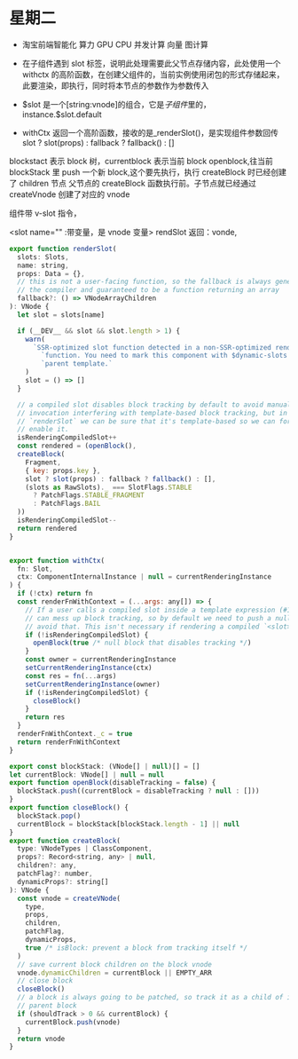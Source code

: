 # 星期二

- 淘宝前端智能化
  算力 GPU CPU 并发计算 向量
  图计算

- 在子组件遇到 slot 标签，说明此处理需要此父节点存储内容，此处使用一个 withctx 的高阶函数，在创建父组件的，当前实例使用闭包的形式存储起来，此要渲染，即执行，同时将本节点的参数作为参数传入

- \$slot 是一个[string:vnode]的组合，它是*子组件*里的，instance.\$slot.default
- withCtx 返回一个高阶函数，接收的是\_renderSlot()，是实现组件参数回传
  slot ? slot(props) : fallback ? fallback() : []

blockstact 表示 block 树，currentblock 表示当前 block
openblock,往当前 blockStack 里 push 一个新 block,这个要先执行，执行 createBlock 时已经创建了 children 节点
父节点的 createBlock 函数执行前。子节点就已经通过 createVnode 创建了对应的 vnode

组件带 v-slot 指令，

<slot name="" :带变量，是 vnode 变量> rendSlot 返回：vonde,

```javascript
export function renderSlot(
  slots: Slots,
  name: string,
  props: Data = {},
  // this is not a user-facing function, so the fallback is always generated by
  // the compiler and guaranteed to be a function returning an array
  fallback?: () => VNodeArrayChildren
): VNode {
  let slot = slots[name]

  if (__DEV__ && slot && slot.length > 1) {
    warn(
      `SSR-optimized slot function detected in a non-SSR-optimized render ` +
        `function. You need to mark this component with $dynamic-slots in the ` +
        `parent template.`
    )
    slot = () => []
  }

  // a compiled slot disables block tracking by default to avoid manual
  // invocation interfering with template-based block tracking, but in
  // `renderSlot` we can be sure that it's template-based so we can force
  // enable it.
  isRenderingCompiledSlot++
  const rendered = (openBlock(),
  createBlock(
    Fragment,
    { key: props.key },
    slot ? slot(props) : fallback ? fallback() : [],
    (slots as RawSlots)._ === SlotFlags.STABLE
      ? PatchFlags.STABLE_FRAGMENT
      : PatchFlags.BAIL
  ))
  isRenderingCompiledSlot--
  return rendered
}


export function withCtx(
  fn: Slot,
  ctx: ComponentInternalInstance | null = currentRenderingInstance
) {
  if (!ctx) return fn
  const renderFnWithContext = (...args: any[]) => {
    // If a user calls a compiled slot inside a template expression (#1745), it
    // can mess up block tracking, so by default we need to push a null block to
    // avoid that. This isn't necessary if rendering a compiled `<slot>`.
    if (!isRenderingCompiledSlot) {
      openBlock(true /* null block that disables tracking */)
    }
    const owner = currentRenderingInstance
    setCurrentRenderingInstance(ctx)
    const res = fn(...args)
    setCurrentRenderingInstance(owner)
    if (!isRenderingCompiledSlot) {
      closeBlock()
    }
    return res
  }
  renderFnWithContext._c = true
  return renderFnWithContext
}

export const blockStack: (VNode[] | null)[] = []
let currentBlock: VNode[] | null = null
export function openBlock(disableTracking = false) {
  blockStack.push((currentBlock = disableTracking ? null : []))
}
export function closeBlock() {
  blockStack.pop()
  currentBlock = blockStack[blockStack.length - 1] || null
}
export function createBlock(
  type: VNodeTypes | ClassComponent,
  props?: Record<string, any> | null,
  children?: any,
  patchFlag?: number,
  dynamicProps?: string[]
): VNode {
  const vnode = createVNode(
    type,
    props,
    children,
    patchFlag,
    dynamicProps,
    true /* isBlock: prevent a block from tracking itself */
  )
  // save current block children on the block vnode
  vnode.dynamicChildren = currentBlock || EMPTY_ARR
  // close block
  closeBlock()
  // a block is always going to be patched, so track it as a child of its
  // parent block
  if (shouldTrack > 0 && currentBlock) {
    currentBlock.push(vnode)
  }
  return vnode
}


```
